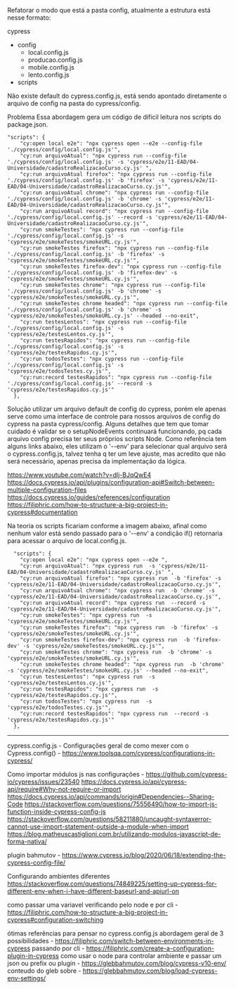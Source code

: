 Refatorar o modo que está a pasta config, atualmente a estrutura está nesse formato:

cypress
 -   config
     -  local.config.js
     -  producao.config.js
     -  mobile.config.js
     -  lento.config.js
 -   scripts

Não existe default do cypress.config.js, está sendo apontado diretamente o arquivo de config na pasta do cypress/config.

Problema
Essa abordagem gera um código de dificil leitura nos scripts do package.json.

```
"scripts": {
    "cy:open local e2e": "npx cypress open --e2e --config-file './cypress/config/local.config.js'",
    "cy:run arquivoAtual": "npx cypress run --config-file './cypress/config/local.config.js' -s 'cypress/e2e/11-EAD/04-Universidade/cadastroRealizacaoCurso.cy.js' ",
    "cy:run arquivoAtual firefox": "npx cypress run --config-file './cypress/config/local.config.js' -b 'firefox' -s 'cypress/e2e/11-EAD/04-Universidade/cadastroRealizacaoCurso.cy.js'",
    "cy:run arquivoAtual chrome": "npx cypress run --config-file './cypress/config/local.config.js' -b 'chrome' -s 'cypress/e2e/11-EAD/04-Universidade/cadastroRealizacaoCurso.cy.js'",
    "cy:run arquivoAtual record": "npx cypress run --config-file './cypress/config/local.config.js' --record -s 'cypress/e2e/11-EAD/04-Universidade/cadastroRealizacaoCurso.cy.js'",
    "cy:run smokeTestes": "npx cypress run --config-file './cypress/config/local.config.js' -s 'cypress/e2e/smokeTestes/smokeURL.cy.js'",
    "cy:run smokeTestes firefox": "npx cypress run --config-file './cypress/config/local.config.js' -b 'firefox' -s 'cypress/e2e/smokeTestes/smokeURL.cy.js'",
    "cy:run smokeTestes firefox-dev": "npx cypress run --config-file './cypress/config/local.config.js' -b 'firefox-dev' -s 'cypress/e2e/smokeTestes/smokeURL.cy.js'",
    "cy:run smokeTestes chrome": "npx cypress run --config-file './cypress/config/local.config.js' -b 'chrome' -s 'cypress/e2e/smokeTestes/smokeURL.cy.js'",
    "cy:run smokeTestes chrome headed": "npx cypress run --config-file './cypress/config/local.config.js' -b 'chrome' -s 'cypress/e2e/smokeTestes/smokeURL.cy.js' --headed --no-exit",
    "cy:run testesLentos": "npx cypress run --config-file './cypress/config/local.config.js' -s 'cypress/e2e/testesLentos.cy.js'",
    "cy:run testesRapidos": "npx cypress run --config-file './cypress/config/local.config.js' -s 'cypress/e2e/testesRapidos.cy.js'",
    "cy:run todosTestes": "npx cypress run --config-file './cypress/config/local.config.js' -s 'cypress/e2e/todosTestes.cy.js'",
    "cy:run:record testesRapidos": "npx cypress run --config-file './cypress/config/local.config.js' --record -s 'cypress/e2e/testesRapidos.cy.js'"
  },
```

Solução
utilizar um arquivo default de config do cypress, porém ele apenas serve como uma interface de controle para nossos arquivos de config do cypress na pasta cypress/config. Alguns detalhes que tem que tomar cuidado é validar se o setupNodeEvents continuará funcionando, pq cada arquivo config precisa ter seus próprios scripts Node.
Como referência tem alguns links abaixo, eles utilizam o '--env' para selecionar qual arquivo será o cypress.config.js, talvez tenha q ter um leve ajuste, mas acredito que não será necessário, apenas precisa da implementação da lógica.

https://www.youtube.com/watch?v=dlj-BJqQwE4
https://docs.cypress.io/api/plugins/configuration-api#Switch-between-multiple-configuration-files
https://docs.cypress.io/guides/references/configuration
https://filiphric.com/how-to-structure-a-big-project-in-cypress#documentation

Na teoria os scripts ficariam conforme a imagem abaixo, afinal como nenhum valor está sendo passado para o '--env' a condição if() retornaria para acessar o arquivo de local.config.js.

```
  "scripts": {
    "cy:open local e2e": "npx cypress open --e2e ",
    "cy:run arquivoAtual": "npx cypress run  -s 'cypress/e2e/11-EAD/04-Universidade/cadastroRealizacaoCurso.cy.js' ",
    "cy:run arquivoAtual firefox": "npx cypress run  -b 'firefox' -s 'cypress/e2e/11-EAD/04-Universidade/cadastroRealizacaoCurso.cy.js'",
    "cy:run arquivoAtual chrome": "npx cypress run  -b 'chrome' -s 'cypress/e2e/11-EAD/04-Universidade/cadastroRealizacaoCurso.cy.js'",
    "cy:run arquivoAtual record": "npx cypress run  --record -s 'cypress/e2e/11-EAD/04-Universidade/cadastroRealizacaoCurso.cy.js'",
    "cy:run smokeTestes": "npx cypress run  -s 'cypress/e2e/smokeTestes/smokeURL.cy.js'",
    "cy:run smokeTestes firefox": "npx cypress run  -b 'firefox' -s 'cypress/e2e/smokeTestes/smokeURL.cy.js'",
    "cy:run smokeTestes firefox-dev": "npx cypress run  -b 'firefox-dev' -s 'cypress/e2e/smokeTestes/smokeURL.cy.js'",
    "cy:run smokeTestes chrome": "npx cypress run  -b 'chrome' -s 'cypress/e2e/smokeTestes/smokeURL.cy.js'",
    "cy:run smokeTestes chrome headed": "npx cypress run  -b 'chrome' -s 'cypress/e2e/smokeTestes/smokeURL.cy.js' --headed --no-exit",
    "cy:run testesLentos": "npx cypress run  -s 'cypress/e2e/testesLentos.cy.js'",
    "cy:run testesRapidos": "npx cypress run  -s 'cypress/e2e/testesRapidos.cy.js'",
    "cy:run todosTestes": "npx cypress run  -s 'cypress/e2e/todosTestes.cy.js'",
    "cy:run:record testesRapidos": "npx cypress run  --record -s 'cypress/e2e/testesRapidos.cy.js'"
  },
```





---
cypress.config.js - Configurações
geral de como mexer com o Cypress.config() - https://www.toolsqa.com/cypress/configurations-in-cypress/

Como importar módulos js nas configurações - https://github.com/cypress-io/cypress/issues/23540
https://docs.cypress.io/api/cypress-api/require#Why-not-require-or-import
https://docs.cypress.io/api/commands/origin#Dependencies--Sharing-Code
https://stackoverflow.com/questions/75556490/how-to-import-js-function-inside-cypress-config-js
https://stackoverflow.com/questions/58211880/uncaught-syntaxerror-cannot-use-import-statement-outside-a-module-when-import
https://blog.matheuscastiglioni.com.br/utilizando-modulos-javascript-de-forma-nativa/

plugin bahmutov - https://www.cypress.io/blog/2020/06/18/extending-the-cypress-config-file/

Configurando ambientes diferentes
https://stackoverflow.com/questions/74849225/setting-up-cypress-for-different-env-when-i-have-different-baseurl-and-apiurl-on

como passar uma variavel verificando pelo node e por cli - https://filiphric.com/how-to-structure-a-big-project-in-cypress#configuration-switching

ótimas referências para pensar no cypress.config.js 
abordagem geral de 3 possibilidades - https://filiphric.com/switch-between-environments-in-cypress
passando por cli - https://filiphric.com/create-a-configuration-plugin-in-cypress
como usar o node para controlar ambiente e passar um json ou prefix ou plugin - https://glebbahmutov.com/blog/cypress-v10-env/
conteudo do gleb sobre - https://glebbahmutov.com/blog/load-cypress-env-settings/


